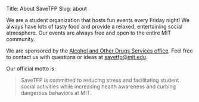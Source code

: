 Title: About SaveTFP
Slug: about

We are a student organization that hosts fun events every Friday night! We
always have lots of tasty food and provide a relaxed, entertaining social
atmosphere. Our events are always free and open to the entire MIT community.

We are sponsored by the [Alcohol and Other Drugs Services office][aods].
Feel free to contact us with questions or ideas at [savetfp@mit.edu](mailto:savetfp@mit.edu).

[aods]: https://studentlife.mit.edu/aods

Our official motto is:
> SaveTFP is committed to reducing stress and facilitating student social activities while increasing health awareness and curbing dangerous behaviors at MIT.
